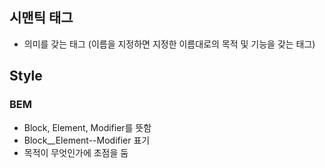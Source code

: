 ## 시맨틱 태그
- 의미를 갖는 태그 (이름을 지정하면 지정한 이름대로의 목적 및 기능을 갖는 태그)
## Style
### BEM
- Block, Element, Modifier를 뜻함
- Block__Element--Modifier 표기
- 목적이 무엇인가에 초점을 둠
